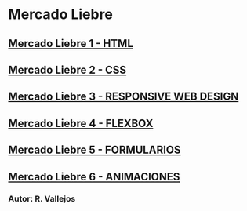 # Mercado Liebre

## [Mercado Liebre 1 - HTML](https://github.com/x-Fenix-x/MercadoLiebre/tree/estructuraWeb)
## [Mercado Liebre 2 - CSS](https://github.com/x-Fenix-x/MercadoLiebre/tree/estilosHeaderFooter)
## [Mercado Liebre 3 - RESPONSIVE WEB DESIGN](https://github.com/x-Fenix-x/MercadoLiebre/tree/responsiveDesign)
## [Mercado Liebre 4 - FLEXBOX](https://github.com/x-Fenix-x/MercadoLiebre/tree/flexbox)
## [Mercado Liebre 5 - FORMULARIOS](https://github.com/x-Fenix-x/MercadoLiebre/tree/formularios)
## [Mercado Liebre 6 - ANIMACIONES](https://github.com/x-Fenix-x/MercadoLiebre/tree/animaciones)

### Autor: R. Vallejos
